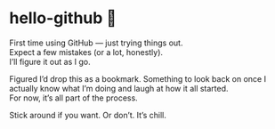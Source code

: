 # hello-github 👾
First time using GitHub — just trying things out.  
Expect a few mistakes (or a lot, honestly).  
I’ll figure it out as I go.  

Figured I’d drop this as a bookmark. 
Something to look back on once I actually know what I’m doing and laugh at how it all started.  
For now, it’s all part of the process.

Stick around if you want. Or don’t. It’s chill.
